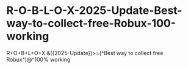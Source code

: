 # R-O-B-L-O-X-2025-Update-Best-way-to-collect-free-Robux-100-working
R+O+B+L+O+X &amp;({2025-Update})>=(^Best way to collect free Robux^)@^100% working
